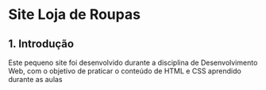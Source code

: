 # Site Loja de Roupas

## 1. Introdução

Este pequeno site foi desenvolvido durante a disciplina de Desenvolvimento Web, com o objetivo de praticar o conteúdo de HTML e CSS aprendido durante as aulas 
